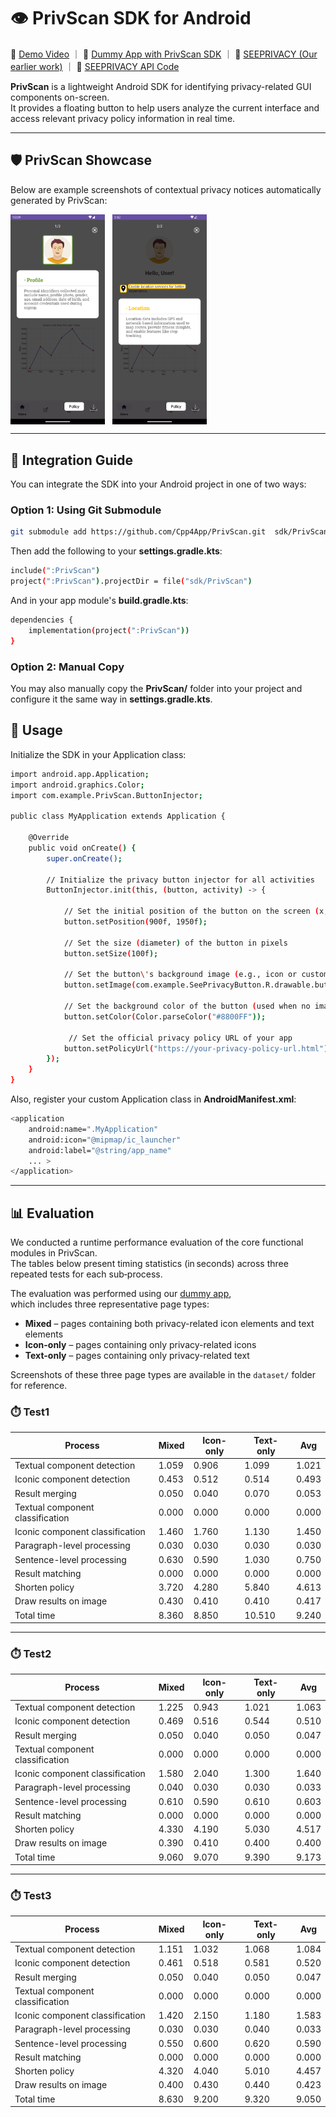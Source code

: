 # 👁️ PrivScan SDK for Android
🎥 [Demo Video](https://www.youtube.com/watch?v=ck-25otfyHc) ｜  📱 [Dummy App with PrivScan SDK](https://github.com/buyanghc/PrivScanDemo) ｜  🧪 [SEEPRIVACY (Our earlier work)](https://www.usenix.org/conference/usenixsecurity24/presentation/pan-shidong-hope) ｜  🔧 [SEEPRIVACY API Code](https://github.com/buyanghc/SEEPRIVACY_API)

**PrivScan** is a lightweight Android SDK for identifying privacy-related GUI components on-screen.  
It provides a floating button to help users analyze the current interface and access relevant privacy policy information in real time.


---


## 🛡️ PrivScan Showcase

Below are example screenshots of contextual privacy notices automatically generated by PrivScan:

<div style="display: flex; gap: 12px;">
    <img src="showcaseImg/1.1.png" alt="Detected icon with policy notice" width="30%"/>
    <img src="showcaseImg/1.2.png" alt="Annotated UI with privacy info" width="30%"/>
<!--     <img src="showcaseImg/2.2.png" alt="Policy info card popup" width="30%"/> -->
</div>


---


## 🚀 Integration Guide

You can integrate the SDK into your Android project in one of two ways:

### Option 1: Using Git Submodule

```bash
git submodule add https://github.com/Cpp4App/PrivScan.git  sdk/PrivScan
```

Then add the following to your **settings.gradle.kts**:

```bash
include(":PrivScan")
project(":PrivScan").projectDir = file("sdk/PrivScan")
```

And in your app module's **build.gradle.kts**:

```bash
dependencies {
    implementation(project(":PrivScan"))
}
```

### Option 2: Manual Copy
You may also manually copy the **PrivScan/** folder into your project and configure it the same way in **settings.gradle.kts**.

## 🧩 Usage

Initialize the SDK in your Application class:

```bash
import android.app.Application;
import android.graphics.Color;
import com.example.PrivScan.ButtonInjector;

public class MyApplication extends Application {

    @Override
    public void onCreate() {
        super.onCreate();
        
        // Initialize the privacy button injector for all activities
        ButtonInjector.init(this, (button, activity) -> {
          
            // Set the initial position of the button on the screen (x, y in pixels)
            button.setPosition(900f, 1950f);  
            
            // Set the size (diameter) of the button in pixels
            button.setSize(100f);  
            
            // Set the button\'s background image (e.g., icon or custom style)
            button.setImage(com.example.SeePrivacyButton.R.drawable.button_bg));  
            
            // Set the background color of the button (used when no image is set)
            button.setColor(Color.parseColor("#8800FF")); 
            
             // Set the official privacy policy URL of your app
            button.setPolicyUrl("https://your-privacy-policy-url.html");  
        });
    }
}
```

Also, register your custom Application class in **AndroidManifest.xml**:

```bash
<application
    android:name=".MyApplication"
    android:icon="@mipmap/ic_launcher"
    android:label="@string/app_name"
    ... >
</application>
```

---


## 📊 Evaluation

We conducted a runtime performance evaluation of the core functional modules in PrivScan.  
The tables below present timing statistics (in seconds) across three repeated tests for each sub‑process.  

The evaluation was performed using our [dummy app](https://github.com/buyanghc/PrivScanDemo),  
which includes three representative page types:  
- **Mixed** – pages containing both privacy-related icon elements and text elements  
- **Icon-only** – pages containing only privacy-related icons  
- **Text-only** – pages containing only privacy-related text  

Screenshots of these three page types are available in the `dataset/` folder for reference.

### ⏱️ Test1

| Process                          | Mixed  | Icon-only | Text-only | Avg    |
|----------------------------------|--------|-----------|-----------|--------|
| Textual component detection      | 1.059  | 0.906     | 1.099     | 1.021  |
| Iconic component detection       | 0.453  | 0.512     | 0.514     | 0.493  |
| Result merging                   | 0.050  | 0.040     | 0.070     | 0.053  |
| Textual component classification | 0.000  | 0.000     | 0.000     | 0.000  |
| Iconic component classification  | 1.460  | 1.760     | 1.130     | 1.450  |
| Paragraph-level processing       | 0.030  | 0.030     | 0.030     | 0.030  |
| Sentence-level processing        | 0.630  | 0.590     | 1.030     | 0.750  |
| Result matching                  | 0.000  | 0.000     | 0.000     | 0.000  |
| Shorten policy                   | 3.720  | 4.280     | 5.840     | 4.613  |
| Draw results on image            | 0.430  | 0.410     | 0.410     | 0.417  |
| Total time                       | 8.360  | 8.850     | 10.510    | 9.240  |

---

### ⏱️ Test2

| Process                          | Mixed  | Icon-only | Text-only | Avg    |
|----------------------------------|--------|-----------|-----------|--------|
| Textual component detection      | 1.225  | 0.943     | 1.021     | 1.063  |
| Iconic component detection       | 0.469  | 0.516     | 0.544     | 0.510  |
| Result merging                   | 0.050  | 0.040     | 0.050     | 0.047  |
| Textual component classification | 0.000  | 0.000     | 0.000     | 0.000  |
| Iconic component classification  | 1.580  | 2.040     | 1.300     | 1.640  |
| Paragraph-level processing       | 0.040  | 0.030     | 0.030     | 0.033  |
| Sentence-level processing        | 0.610  | 0.590     | 0.610     | 0.603  |
| Result matching                  | 0.000  | 0.000     | 0.000     | 0.000  |
| Shorten policy                   | 4.330  | 4.190     | 5.030     | 4.517  |
| Draw results on image            | 0.390  | 0.410     | 0.400     | 0.400  |
| Total time                       | 9.060  | 9.070     | 9.390     | 9.173  |

---

### ⏱️ Test3

| Process                          | Mixed  | Icon-only | Text-only | Avg    |
|----------------------------------|--------|-----------|-----------|--------|
| Textual component detection      | 1.151  | 1.032     | 1.068     | 1.084  |
| Iconic component detection       | 0.461  | 0.518     | 0.581     | 0.520  |
| Result merging                   | 0.050  | 0.040     | 0.050     | 0.047  |
| Textual component classification | 0.000  | 0.000     | 0.000     | 0.000  |
| Iconic component classification  | 1.420  | 2.150     | 1.180     | 1.583  |
| Paragraph-level processing       | 0.030  | 0.030     | 0.040     | 0.033  |
| Sentence-level processing        | 0.550  | 0.600     | 0.620     | 0.590  |
| Result matching                  | 0.000  | 0.000     | 0.000     | 0.000  |
| Shorten policy                   | 4.320  | 4.040     | 5.010     | 4.457  |
| Draw results on image            | 0.400  | 0.430     | 0.440     | 0.423  |
| Total time                       | 8.630  | 9.200     | 9.320     | 9.050  |
